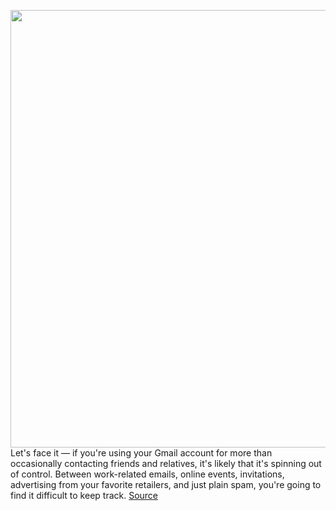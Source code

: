 <img src='https://cdn.vox-cdn.com/thumbor/QN3vAvW2dUIDmNVy0UZA5SXw-cc=/0x0:2040x1360/1200x800/filters:focal(857x517:1183x843)/cdn.vox-cdn.com/uploads/chorus_image/image/67038285/acastro_180424_1777_gmail_0001.0.0.jpg' width='700px' /><br/>
Let's face it — if you're using your Gmail account for more than occasionally contacting friends and relatives, it's likely that it's spinning out of control. Between work-related emails, online events, invitations, advertising from your favorite retailers, and just plain spam, you're going to find it difficult to keep track.
<a href='https://www.theverge.com/21315894/gmail-labels-inbox-organize-how-to-google'> Source <a/>